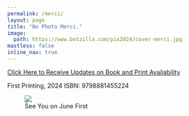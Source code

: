 ```yaml
---
permalink: /merci/
layout: page
title: "No Photo Merci."
image:
  path: https://www.botzilla.com/pix2024/cover-merci.jpg
mastless: false
inline_nav: true
---
```


<a class="btn btn--info btn--large" href="mailto:kevin+merci@vumondo.com?subject=Please%20Keep%20Me%20Updated%20about%20%22No%20Photo%20Merci%22a=&body=Let%20me%20know%20about%20updates%20on%20sale%20and%20availability%20of%20your%20book%20%22No%20Photo%20Merci.%22%0A%0AMerci%21">Click Here to Receive Updates on Book and Print Availability</a>

First Printing, 2024
ISBN: 9798881455224


<!-- <div class="btn btn--success btn--x-large">Blah</div> -->

<figure class="align-center">
<img src="https://www.botzilla.com/pix2021/bjorke_FranceLR-18-2021.jpg">
<figcaption>See You on June First</figcaption>
</figure>